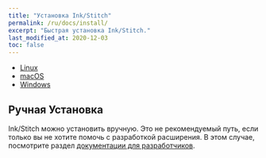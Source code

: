 ```yaml
---
title: "Установка Ink/Stitch"
permalink: /ru/docs/install/
excerpt: "Быстрая установка Ink/Stitch."
last_modified_at: 2020-12-03
toc: false
---
```

* <i class="fab fa-linux"></i> [Linux](/ru/docs/install-linux/)
* <i class="fab fa-apple"></i> [macOS](/ru/docs/install-macos/)
* <i class="fab fa-windows"></i> [Windows](/ru/docs/install-windows/)

## Ручная Установка

Ink/Stitch можно установить вручную. Это не рекомендуемый путь, если только вы не хотите помочь с разработкой расширения.
В этом случае, посмотрите раздел [документации для разработчиков](/ru/developers/inkstitch/manual-setup/).

